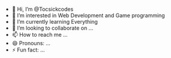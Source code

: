 - 👋 Hi, I’m @Tocsickcodes
- 👀 I’m interested in Web Development and Game programming
- 🌱 I’m currently learning Everything 
- 💞️ I’m looking to collaborate on ...
- 📫 How to reach me ...
- 😄 Pronouns: ...
- ⚡ Fun fact: ...

<!---
Tocsickcodes/Tocsickcodes is a ✨ special ✨ repository because its `README.md` (this file) appears on your GitHub profile.
You can click the Preview link to take a look at your changes.
--->
